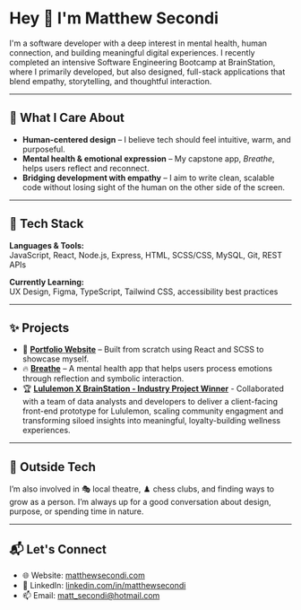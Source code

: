 # Hey 👋 I'm Matthew Secondi

I'm a software developer with a deep interest in mental health, human connection, and building meaningful digital experiences. I recently completed an intensive Software Engineering Bootcamp at BrainStation, where I primarily developed, but also designed, full-stack applications that blend empathy, storytelling, and thoughtful interaction.

---

## 🧠 What I Care About

- **Human-centered design** – I believe tech should feel intuitive, warm, and purposeful.
- **Mental health & emotional expression** – My capstone app, *Breathe*, helps users reflect and reconnect.
- **Bridging development with empathy** – I aim to write clean, scalable code without losing sight of the human on the other side of the screen.

---

## 🔧 Tech Stack

**Languages & Tools:**  
JavaScript, React, Node.js, Express, HTML, SCSS/CSS, MySQL, Git, REST APIs

**Currently Learning:**  
UX Design, Figma, TypeScript, Tailwind CSS, accessibility best practices

---

## ✨ Projects

- 🎨 **[Portfolio Website](https://www.matthewsecondi.com)** – Built from scratch using React and SCSS to showcase myself.
- 🔥 **[Breathe](https://github.com/msecondi/Breathe-Client)** – A mental health app that helps users process emotions through reflection and symbolic interaction.
- 🏆 **[Lululemon X BrainStation - Industry Project Winner](https://industryprojectteam1.netlify.app/)** - Collaborated with a team of data analysts and developers to deliver a client-facing front-end prototype for Lululemon, scaling community engagment and transforming siloed insights into meaningful, loyalty-building wellness experiences.

---

## 🌱 Outside Tech

I’m also involved in 🎭 local theatre, ♟️ chess clubs, and finding ways to grow as a person. I’m always up for a good conversation about design, purpose, or spending time in nature.

---

## 📬 Let's Connect

- 🌐 Website: [matthewsecondi.com](https://www.matthewsecondi.com)
- 💼 LinkedIn: [linkedin.com/in/matthewsecondi](https://www.linkedin.com/in/matthewsecondi/)
- 📫 Email: matt_secondi@hotmail.com
